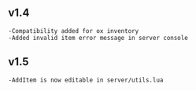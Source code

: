 ## v1.4
    -Compatibility added for ox inventory
    -Added invalid item error message in server console
## v1.5
    -AddItem is now editable in server/utils.lua